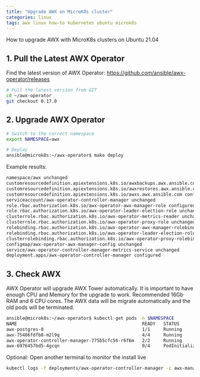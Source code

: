 ```yaml
---
title: "Upgrade AWX on MicroK8s cluster"
categories: linux
tags: awx linux how-to kubernetes ubuntu microk8s
---
```


How to upgrade AWX with MicroK8s clusters on Ubuntu 21.04

## 1. Pull the Latest AWX Operator

Find the latest version of AWX Operator: https://github.com/ansible/awx-operator/releases 

```bash
# Pull the latest version from GIT
cd ~/awx-operator
git checkout 0.17.0
```

## 2. Upgrade AWX Operator

```bash
# Switch to the correct namespace
export NAMESPACE=awx

# Deploy
ansible@microk8s:~/awx-operator$ make deploy
```

Example results:
```bash
namespace/awx unchanged
customresourcedefinition.apiextensions.k8s.io/awxbackups.awx.ansible.com unchanged
customresourcedefinition.apiextensions.k8s.io/awxrestores.awx.ansible.com unchanged
customresourcedefinition.apiextensions.k8s.io/awxs.awx.ansible.com configured
serviceaccount/awx-operator-controller-manager unchanged
role.rbac.authorization.k8s.io/awx-operator-awx-manager-role configured
role.rbac.authorization.k8s.io/awx-operator-leader-election-role unchanged
clusterrole.rbac.authorization.k8s.io/awx-operator-metrics-reader unchanged
clusterrole.rbac.authorization.k8s.io/awx-operator-proxy-role unchanged
rolebinding.rbac.authorization.k8s.io/awx-operator-awx-manager-rolebinding unchanged
rolebinding.rbac.authorization.k8s.io/awx-operator-leader-election-rolebinding unchanged
clusterrolebinding.rbac.authorization.k8s.io/awx-operator-proxy-rolebinding unchanged
configmap/awx-operator-awx-manager-config unchanged
service/awx-operator-controller-manager-metrics-service unchanged
deployment.apps/awx-operator-controller-manager configured
```

## 3. Check AWX

AWX Operator will upgrade AWX Tower automatically. It is important to have enough CPU and Memory for the upgrade to work. Recommended 16Gb RAM and 6 CPU cores. The AWX data will be migrate automatically and the old pods will be terminated.

```bash
ansible@microk8s:~/awx-operator$ kubectl get pods -n $NAMESPACE
NAME                                               READY   STATUS            RESTARTS       AGE
awx-postgres-0                                     1/1     Running           20 (15d ago)   63d
awx-75486fdfb8-m2l9q                               4/4     Running           20 (15d ago)   23d
awx-operator-controller-manager-775b5cfc56-r6f6m   2/2     Running           0              75s
awx-6976457bd5-4gcqn                               0/4     PodInitializing   0              25s
```

Optional: Open another terminal to monitor the install live

```bash
kubectl logs -f deployments/awx-operator-controller-manager -c awx-manager
```
